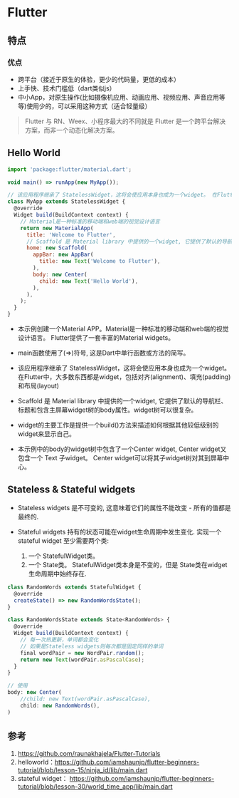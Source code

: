 # Flutter

## 特点

### 优点

* 跨平台（接近于原生的体验，更少的代码量，更低的成本）
* 上手快、技术门槛低（dart类似js）
* 中小App，对原生操作(比如摄像机应用、动画应用、视频应用、声音应用等等)使用少的，可以采用这种方式（适合轻量级）

> Flutter 与 RN、Weex、小程序最大的不同就是 Flutter 是一个跨平台解决方案，而非一个动态化解决方案。


## Hello World

``` js
import 'package:flutter/material.dart';

void main() => runApp(new MyApp());

// 该应用程序继承了 StatelessWidget，这将会使应用本身也成为一个widget。 在Flutter中，大多数东西都是widget，包括对齐(alignment)、填充(padding)和布局(layout)
class MyApp extends StatelessWidget {
  @override
  Widget build(BuildContext context) {
    // Material是一种标准的移动端和web端的视觉设计语言
    return new MaterialApp(
      title: 'Welcome to Flutter',
      // Scaffold 是 Material library 中提供的一个widget, 它提供了默认的导航栏、标题和包含主屏幕widget树的body属性。widget树可以很复杂。
      home: new Scaffold(
        appBar: new AppBar(
          title: new Text('Welcome to Flutter'),
        ),
        body: new Center(
          child: new Text('Hello World'),
        ),
      ),
    );
  }
}
```

* 本示例创建一个Material APP。Material是一种标准的移动端和web端的视觉设计语言。 Flutter提供了一套丰富的Material widgets。

* main函数使用了(=>)符号, 这是Dart中单行函数或方法的简写。

* 该应用程序继承了 StatelessWidget，这将会使应用本身也成为一个widget。 在Flutter中，大多数东西都是widget，包括对齐(alignment)、填充(padding)和布局(layout)

* Scaffold 是 Material library 中提供的一个widget, 它提供了默认的导航栏、标题和包含主屏幕widget树的body属性。widget树可以很复杂。

* widget的主要工作是提供一个build()方法来描述如何根据其他较低级别的widget来显示自己。

* 本示例中的body的widget树中包含了一个Center widget, Center widget又包含一个 Text 子widget。 Center widget可以将其子widget树对其到屏幕中心。

## Stateless & Stateful widgets

* Stateless widgets 是不可变的, 这意味着它们的属性不能改变 - 所有的值都是最终的.

* Stateful widgets 持有的状态可能在widget生命周期中发生变化. 实现一个 stateful widget 至少需要两个类:
    1. 一个 StatefulWidget类。
    1. 一个 State类。 StatefulWidget类本身是不变的，但是 State类在widget生命周期中始终存在.

``` js
class RandomWords extends StatefulWidget {
  @override
  createState() => new RandomWordsState();
}

class RandomWordsState extends State<RandomWords> {
  @override
  Widget build(BuildContext context) {
    // 每一次热更新，单词都会变化
    // 如果是Stateless widgets则每次都是固定同样的单词
    final wordPair = new WordPair.random();
    return new Text(wordPair.asPascalCase);
  }
}

// 使用
body: new Center(
    //child: new Text(wordPair.asPascalCase),
    child: new RandomWords(),
)
```

## 参考

1. https://github.com/raunakhajela/Flutter-Tutorials
1. helloworld：https://github.com/iamshaunjp/flutter-beginners-tutorial/blob/lesson-15/ninja_id/lib/main.dart
2. stateful widget： https://github.com/iamshaunjp/flutter-beginners-tutorial/blob/lesson-30/world_time_app/lib/main.dart